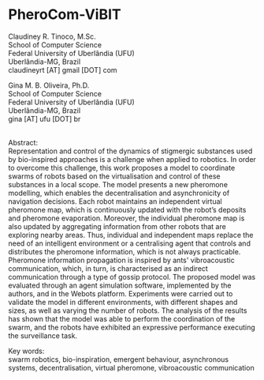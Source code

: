 # PheroCom-ViBIT

Claudiney R. Tinoco, M.Sc.<br/>
School of Computer Science<br/>
Federal University of Uberlândia (UFU)<br/>
Uberlândia-MG, Brazil<br/>
claudineyrt [AT] gmail [DOT] com

Gina M. B. Oliveira, Ph.D.<br/>
School of Computer Science<br/>
Federal University of Uberlândia (UFU)<br/>
Uberlândia-MG, Brazil<br/>
gina [AT] ufu [DOT] br<br/><br/>

Abstract:<br/>
Representation and control of the dynamics of stigmergic substances used by bio-inspired approaches is a challenge when applied to robotics. In order to overcome this challenge, this work proposes a model to coordinate swarms of robots based on the virtualisation and control of these substances in a local scope. The model presents a new pheromone modelling, which enables the decentralisation and asynchronicity of navigation decisions. Each robot maintains an independent virtual pheromone map, which is continuously updated with the robot’s deposits and pheromone evaporation. Moreover, the individual pheromone map is also updated by aggregating information from other robots that are exploring nearby areas. Thus, individual and independent maps replace the need of an intelligent environment or a centralising agent that controls and distributes the pheromone information, which is not always practicable. Pheromone information propagation is inspired by ants' vibroacoustic communication, which, in turn, is characterised as an indirect communication through a type of gossip protocol. The proposed model was evaluated through an agent simulation software, implemented by the authors, and in the Webots platform. Experiments were carried out to validate the model in different environments, with different shapes and sizes, as well as varying the number of robots. The analysis of the results has shown that the model was able to perform the coordination of the swarm, and the robots have exhibited an expressive performance executing the surveillance task.

Key words:<br/>
swarm robotics, bio-inspiration, emergent behaviour, asynchronous systems, decentralisation, virtual pheromone, vibroacoustic communication
